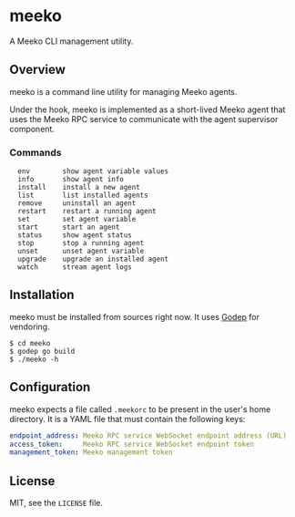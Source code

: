 # meeko #

A Meeko CLI management utility.

## Overview ##

meeko is a command line utility for managing Meeko agents.

Under the hook, meeko is implemented as a short-lived Meeko agent that uses
the Meeko RPC service to communicate with the agent supervisor component.

### Commands ###

```
  env        show agent variable values
  info       show agent info
  install    install a new agent
  list       list installed agents
  remove     uninstall an agent
  restart    restart a running agent
  set        set agent variable
  start      start an agent
  status     show agent status
  stop       stop a running agent
  unset      unset agent variable
  upgrade    upgrade an installed agent
  watch      stream agent logs
```

## Installation ##

meeko must be installed from sources right now. It uses [Godep](https://github.com/tools/godep) for vendoring.

```
$ cd meeko
$ godep go build
$ ./meeko -h
```

## Configuration ##

meeko expects a file called `.meekorc` to be present in the user's home directory.
It is a YAML file that must contain the following keys:

```yaml
endpoint_address: Meeko RPC service WebSocket endpoint address (URL)
access_token:     Meeko RPC service WebSocket endpoint token
management_token: Meeko management token
```

## License ##

MIT, see the `LICENSE` file.
